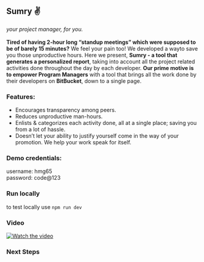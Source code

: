 ## Sumry :v:

_your project manager, for you._
<br><br>
**Tired of having 2-hour long “standup meetings” which were supposed to be of barely 15 minutes?** We feel your pain too! We developed a wayto save you those unproductive hours. Here we present, **Sumry - a tool that generates a personalized report**, taking into account all the project related activities done throughout the day by each developer. **Our prime motive is to empower Program Managers** with a tool that brings all the work done by their developers on **BitBucket**, down to a single page.
<br>

### Features:

- Encourages transparency among peers.
- Reduces unproductive man-hours.
- Enlists & categorizes each activity done, all at a single place; saving you from a lot of hassle.
- Doesn’t let your ability to justify yourself come in the way of your promotion. We help your work speak for itself.

### Demo credentials:

username: hmg65 <br>
password: code@123

### Run locally

to test locally use `npm run dev`

### Video
[![Watch the video](https://img.youtube.com/vi/hUHJmq0Vmho/hqdefault.jpg)](https://youtu.be/hUHJmq0Vmho)

### Next Steps
